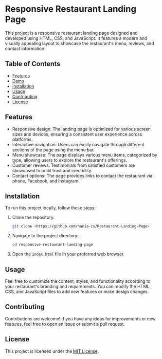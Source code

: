 
# Responsive Restaurant Landing Page

This project is a responsive restaurant landing page designed and developed using HTML, CSS, and JavaScript. It features a modern and visually appealing layout to showcase the restaurant's menu, reviews, and contact information.

## Table of Contents

- [Features](#features)
- [Demo](#demo)
- [Installation](#installation)
- [Usage](#usage)
- [Contributing](#contributing)
- [License](#license)

## Features

- Responsive design: The landing page is optimized for various screen sizes and devices, ensuring a consistent user experience across platforms.
- Interactive navigation: Users can easily navigate through different sections of the page using the menu bar.
- Menu showcase: The page displays various menu items, categorized by type, allowing users to explore the restaurant's offerings.
- Customer reviews: Testimonials from satisfied customers are showcased to build trust and credibility.
- Contact options: The page provides links to contact the restaurant via phone, Facebook, and Instagram.


## Installation

To run this project locally, follow these steps:

1. Clone the repository:

   ```bash
   git clone <https://github.com/hania-cs/Restaurant-Landing-Page>
   ```

2. Navigate to the project directory:

   ```bash
   cd responsive-restaurant-landing-page
   ```

3. Open the `index.html` file in your preferred web browser.

## Usage

Feel free to customize the content, styles, and functionality according to your restaurant's branding and requirements. You can modify the HTML, CSS, and JavaScript files to add new features or make design changes.

## Contributing

Contributions are welcome! If you have any ideas for improvements or new features, feel free to open an issue or submit a pull request.

## License

This project is licensed under the [MIT License](LICENSE).
```

